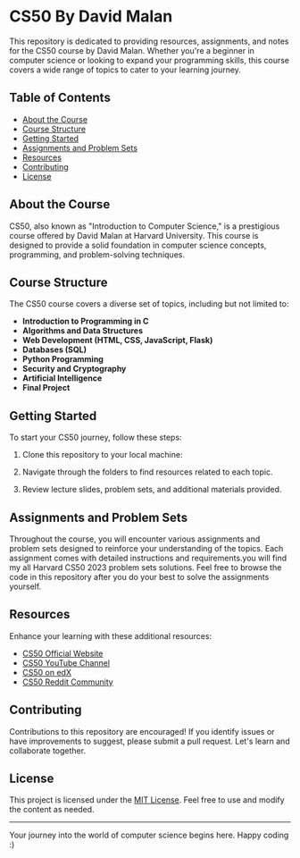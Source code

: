 # CS50 By David Malan

This repository is dedicated to providing resources, assignments, and notes for the CS50 course by David Malan. Whether you're a beginner in computer science or looking to expand your programming skills, this course covers a wide range of topics to cater to your learning journey.

## Table of Contents

- [About the Course](#about-the-course)
- [Course Structure](#course-structure)
- [Getting Started](#getting-started)
- [Assignments and Problem Sets](#assignments-and-problem-sets)
- [Resources](#resources)
- [Contributing](#contributing)
- [License](#license)

## About the Course

CS50, also known as "Introduction to Computer Science," is a prestigious course offered by David Malan at Harvard University. This course is designed to provide a solid foundation in computer science concepts, programming, and problem-solving techniques.

## Course Structure

The CS50 course covers a diverse set of topics, including but not limited to:

- **Introduction to Programming in C**
- **Algorithms and Data Structures**
- **Web Development (HTML, CSS, JavaScript, Flask)**
- **Databases (SQL)**
- **Python Programming**
- **Security and Cryptography**
- **Artificial Intelligence**
- **Final Project**

## Getting Started

To start your CS50 journey, follow these steps:

1. Clone this repository to your local machine:

2. Navigate through the folders to find resources related to each topic.

3. Review lecture slides, problem sets, and additional materials provided.

## Assignments and Problem Sets

Throughout the course, you will encounter various assignments and problem sets designed to reinforce your understanding of the topics. Each assignment comes with detailed instructions and requirements.you will find  my all Harvard CS50 2023 problem sets solutions. Feel free to browse the code in this repository after you do your best to solve the assignments yourself.

## Resources

Enhance your learning with these additional resources:

- [CS50 Official Website](https://cs50.harvard.edu/)
- [CS50 YouTube Channel](https://www.youtube.com/user/cs50tv)
- [CS50 on edX](https://www.edx.org/course/introduction-computer-science-harvardx-cs50x)
- [CS50 Reddit Community](https://www.reddit.com/r/cs50/)

## Contributing

Contributions to this repository are encouraged! If you identify issues or have improvements to suggest, please submit a pull request. Let's learn and collaborate together.

## License

This project is licensed under the [MIT License](LICENSE). Feel free to use and modify the content as needed.

---

Your journey into the world of computer science begins here. Happy coding :)
 

